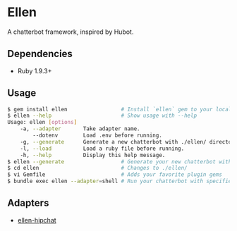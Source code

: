 # Ellen
A chatterbot framework, inspired by Hubot.

## Dependencies
* Ruby 1.9.3+

## Usage
```sh
$ gem install ellen                 # Install `ellen` gem to your local machine
$ ellen --help                      # Show usage with --help
Usage: ellen [options]
    -a, --adapter       Take adapter name.
        --dotenv        Load .env before running.
    -g, --generate      Generate a new chatterbot with ./ellen/ directory if specified.
    -l, --load          Load a ruby file before running.
    -h, --help          Display this help message.
$ ellen --generate                  # Generate your new chatterbot with ./ellen/ directory
$ cd ellen                          # Changes to ./ellen/
$ vi Gemfile                        # Adds your favorite plugin gems
$ bundle exec ellen --adapter=shell # Run your chatterbot with specified adapter
```

## Adapters
* [ellen-hipchat](https://github.com/r7kamura/ellen-hipchat)
